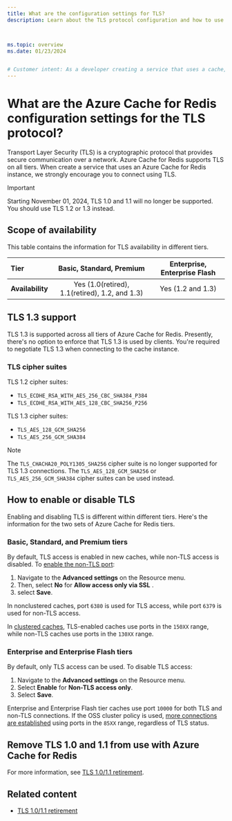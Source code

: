 ```yaml
---
title: What are the configuration settings for TLS?
description: Learn about the TLS protocol configuration and how to use TLS to securely communicate with Azure Cache for Redis instances.



ms.topic: overview
ms.date: 01/23/2024


# Customer intent: As a developer creating a service that uses a cache, I want to know the details about TLS connections so that I know my service is secure.
---
```


# What are the Azure Cache for Redis configuration settings for the TLS protocol?

Transport Layer Security (TLS) is a cryptographic protocol that provides secure communication over a network. Azure Cache for Redis supports TLS on all tiers. When create a service that uses an Azure Cache for Redis instance, we strongly encourage you to connect using TLS.

> [!IMPORTANT]
> Starting November 01, 2024, TLS 1.0 and 1.1 will no longer be supported. You should use TLS 1.2 or 1.3 instead.
>

## Scope of availability

This table contains the information for TLS availability in different tiers.

| **Tier**         | Basic, Standard, Premium                       | Enterprise, Enterprise Flash |
|:-----------------|:----------------------------------------------:|:----------------------------:|
| **Availability** | Yes (1.0(retired), 1.1(retired), 1.2, and 1.3) | Yes (1.2 and 1.3)            |

## TLS 1.3 support

TLS 1.3 is supported across all tiers of Azure Cache for Redis. Presently, there's no option to enforce that TLS 1.3 is used by clients. You're required to negotiate TLS 1.3 when connecting to the cache instance.

### TLS cipher suites

TLS 1.2 cipher suites:

- `TLS_ECDHE_RSA_WITH_AES_256_CBC_SHA384_P384`
- `TLS_ECDHE_RSA_WITH_AES_128_CBC_SHA256_P256`

TLS 1.3 cipher suites:

- `TLS_AES_128_GCM_SHA256`
- `TLS_AES_256_GCM_SHA384`

> [!NOTE]
> The `TLS_CHACHA20_POLY1305_SHA256` cipher suite is no longer supported for TLS 1.3 connections. The `TLS_AES_128_GCM_SHA256` or `TLS_AES_256_GCM_SHA384` cipher suites can be used instead.
>

## How to enable or disable TLS

Enabling and disabling TLS is different within different tiers. Here's the information for the two sets of Azure Cache for Redis tiers.

### Basic, Standard, and Premium tiers

By default, TLS access is enabled in new caches, while non-TLS access is disabled. To [enable the non-TLS port](cache-configure.md#access-ports):

1. Navigate to the **Advanced settings** on the Resource menu.
1. Then, select **No** for **Allow access only via SSL** .
1. select **Save**.

In nonclustered caches, port `6380` is used for TLS access, while port `6379` is used for non-TLS access.

In [clustered caches](cache-how-to-scale.md#can-i-directly-connect-to-the-individual-shards-of-my-cache), TLS-enabled caches use ports in the `150XX` range, while non-TLS caches use ports in the `130XX` range.

### Enterprise and Enterprise Flash tiers

By default, only TLS access can be used. To disable TLS access:

1. Navigate to the **Advanced settings** on the Resource menu.
2. Select **Enable** for **Non-TLS access only**.
3. Select **Save**.

Enterprise and Enterprise Flash tier caches use port `10000` for both TLS and non-TLS connections. If the OSS cluster policy is used, [more connections are established](cache-how-to-scale.md#can-i-directly-connect-to-the-individual-shards-of-my-cache) using ports in the `85XX` range, regardless of TLS status.

## Remove TLS 1.0 and 1.1 from use with Azure Cache for Redis

For more information, see [TLS 1.0/1.1 retirement](cache-remove-tls-10-11.md).

## Related content

- [TLS 1.0/1.1 retirement](cache-remove-tls-10-11.md)
